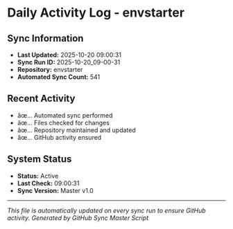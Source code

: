 ﻿# Daily Activity Log - envstarter

## Sync Information
- **Last Updated:** 2025-10-20 09:00:31
- **Sync Run ID:** 2025-10-20_09-00-31
- **Repository:** envstarter
- **Automated Sync Count:** 541

## Recent Activity
- âœ… Automated sync performed
- âœ… Files checked for changes
- âœ… Repository maintained and updated
- âœ… GitHub activity ensured

## System Status
- **Status:** Active
- **Last Check:** 09:00:31
- **Sync Version:** Master v1.0

---
*This file is automatically updated on every sync run to ensure GitHub activity.*
*Generated by GitHub Sync Master Script*
